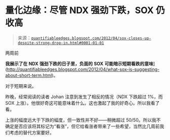 <!--yml

分类：未分类

日期：2024-05-18 08:50:31

-->

# 量化边缘：尽管 NDX 强劲下跌，SOX 仍收高

> 来源：[`quantifiableedges.blogspot.com/2012/04/sox-closes-up-despite-strong-drop-in.html#0001-01-01`](http://quantifiableedges.blogspot.com/2012/04/sox-closes-up-despite-strong-drop-in.html#0001-01-01)

两周前

**我展示了在** **NDX** **强劲下跌的日子里，负面的** **SOX** **可能暗示短期看跌的意味**](http://quantifiableedges.blogspot.com/2012/04/what-sox-is-suggesting-about-short-term.html)。

对于短期来说。

昨晚，经常阅读的读者 Johan 注意到发生了相反的情况（NDX 下跌超过 1%，而 SOX 上涨）。他很好奇这可能意味着什么。这也激起了我的好奇心。所以我看了看。

上涨的幅度远大于下跌的幅度，但一致性并不好——稍微超过 50/50。所以我不确定是否应该将其标记为“看涨”，但它给看涨者带来了一些希望，当然比几周前我们考虑的替代方案要好。
